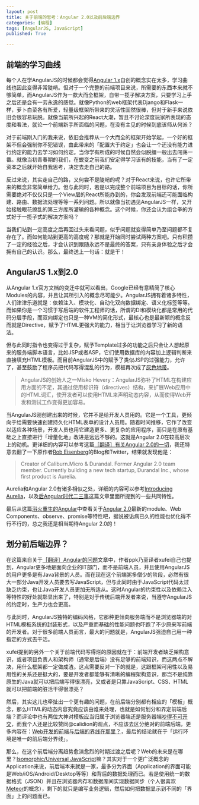 ```yaml
---
layout: post
title: 关于前端的思考：Angular 2.0以及前后端边界
categories: [编程]
tags: [AngularJS, JavaScript]
published: True

---
```


## 前端的学习曲线

每个人在学AngularJS的时候都会觉得[Angular 1.x](https://angularjs.org/)自创的概念实在太多，学习曲线也因此变得非常陡峭。但对于一个完整的前端项目来说，所需要的东西本来就不够简单，而AngularJS作为一款大而全框架，自带一揽子解决方案，只要学习上手之后还是会有一劳永逸的感觉。就像Python的web框架代表Django和Flask一样，萝卜白菜各有所爱，轻量级框架所带来的灵活性固然很棒，但对于新手来说依旧会很容易玩脱。就像当前所兴起的React大潮，暂且不讨论深度玩家所表现的态度和看法，就论一个前端新手所面临的问题，在没有主见的时候到底该师从何派？

对于前端刚入门的我来说，依旧会推荐从一个大而全的框架开始学起，一个好的框架不但会强制你不犯错误，由此带来的「配置大于约定」也会让一个还没有能力进行约定的能力去学习如何约定。当你学有所成的时候自然会似脱缰一般出去闯荡一番。就像当初青春期的我们，在蜕变之前我们安定得学习该有的技能，当有了一定资本之后就开始自我思考，决定去走自己的路。

反过来说，其实走自己的路，又何尝不是陡峭的呢？对于React来说，也许它所带来的概念非常简单给力。但与此同时，若是以完成整个前端项目为目标的话，你所需要绝对不仅仅只是一个View层的React所能办到的，你会发现前端还可能面临构建、路由、数据流处理等等一系列问题。所以就像当初遇见AngularJS一样，又开始接触眼花缭乱的第三方库所灌输的各种概念。这个时候，你还会认为组合拳的方式好于一揽子式的解决方案吗？

当我们站到一定高度之后再回过头来看问题，似乎问题就变得简单乃至问题都不复存在了。而如何能站到更高的高度呢？那就是开始同时尝试两种方案吧。只有积攒了一定的经验之后，才会认识到跟随永远不是最终的答案，只有亲身体验之后才会拥有自己的认识。那么，最终送上一句话：就是干！

## AngularJS 1.x到2.0

从Angular 1.x官方文档的变迁中就可以看出，Google已经有意精简了核心Modules的内容，并且让其所引入的概念尽可能少。AngularJS拥有着诸多特性，人们津津乐道就是：依赖注入、模块化、自动化双向数据绑定、语义化标签等等。而如果你是一个习惯于写后端的软件工程师的话，所谓的DI和模块化都是常用的代码分层手段，而双向绑定也只是一种VM的简化形式，最核心也是最新颖的概念反而就是Directive，赋予了HTML更强大的能力，相当于让浏览器学习了新的语法。

但与此同时指令也变得过于复杂，赋予Template过多的功能之后只会让人想起原来的服务端脚本语言，比如JSP或者ASP，它们使用数据库的内容加上逻辑判断来直接填充HTML模板。而目前AngularJS中的赋予了类似JSP的过强能力，允许了，甚至鼓励了程序员把代码写得混乱的行为，模板再次成了[灰色地带](https://github.com/lifesinger/lifesinger.github.io/issues/184)。

> AngularJS的创始人之一Misko Hevery：AngularJS弥补了HTML在构建应用方面的不足，其通过使用标识符（directives）结构，来扩展Web应用中的HTML词汇，使开发者可以使用HTML来声明动态内容，从而使得Web开发和测试工作变得更加容易。 

当AngularJS刚创建出来的时候，它并不是给开发人员用的。它是一个工具，更倾向于给需要快速创建持久化HTML表单的设计人员用。随着时间推移，它作了改变以适应各种场景，开发人员也用它建造更多、更复杂的应用程序，而只是在原有基础之上直接进行「增量化地」改进是远远不够的。这就是Angular 2.0在较高层次上的动机。更详细的内容可以参考这篇[［翻译］有关Angular 2.0的一切](https://github.com/xufei/blog/issues/8)，我还特意去翻了一下原作者[Rob Eisenberg](https://twitter.com/eisenbergeffect)的Blog和Twitter，结果就发现他是：

> Creator of Caliburn.Micro & Durandal. Former Angular 2.0 team member. Currently building a new tech startup, Durandal Inc., whose first product is Aurelia.

Aurelia和Angular 2.0有诸多相似之处，详细的内容可以参考[Introducing Aurelia](http://blog.durandal.io/2015/01/26/introducing-aurelia/)，以及[后Angular时代二三事](https://github.com/xufei/blog/issues/21)这篇文章里面所提到的一些共同特性。

最后从这篇[浴火重生的Angular](https://github.com/xufei/blog/issues/9)中查看关于[Angular 2.0](https://angular.io/)最新的module、Web Components、observe、promise等特性吧，据说被诟病已久的性能也优化得不行不行的，总之我还是相当期待Angular 2.0的！

## 划分前后端边界？

在这篇来自关于[［翻译］Angular的问题](https://github.com/xufei/blog/issues/15)文章中，作者ppk乃至译者xufei自己也提到，Angular更多地是面向企业的IT部门，而不是前端人员，并且使用AngularJS的用户更多是有Java背景的人员。而在现在这个前端粥多僧少的阶段，必然有很大一部分Java开发人员要去写JavaScript，但与此同时由于JavaScript代码太过缺乏约束，也让Java开发人员更加无所适从。这时Angular的约束性以及依赖注入等特性的好处就彰显出来了，特别是对于传统后端开发者来说，当遵守AngularJS的约定时，生产力也会更高。

与此同时，AngularJS独特的编码风格，它那种更倾向服务端而不是浏览器端的对HTML模板系统的封装形式，以及严重而基础的性能问题也吓跑了不少原来写前端的开发者。对于很多前端人员而言，最大的问题就是，AngularJS强迫自己用一种指定的方式去干活。

xufei提到的另外一个关于前端代码写得烂的原因就在于：前端开发者缺乏架构意识，或者项目负责人和架构师（通常是后端）没有足够的前端知识，而这两点不解决，用什么框架都一定做成渣。这点需要反对一下的就是，这跟框架可用性以及易用性的关系还是挺大的，要是开发者都能够有清晰的编程架构意识，那岂不是纯靠原生的Java就可以把后端写得很漂亮，又或者是只靠JavaScript、CSS、HTML就可以把前端的脏活干得很漂亮？

然后，其实这儿也牵扯出一个更有趣的问题，在前后端分别都有相应的「模板」概念，那么HTML的动态内容究竟应该由谁来处理，也就是如何划分和界定前端后端？而评论中也有两位大神对模板应当归属于浏览器端还是服务器端[吵得不可开交](https://github.com/xufei/blog/issues/15#issuecomment-73462675)，而我个人还是比较赞同@calidion的观点，不应该去区分绝对的前端后端，更多内容在：[Web开发的前端与后端的界线在那里？](http://blog.3gcnbeta.com/2015/02/24/Web%E5%BC%80%E5%8F%91%E7%9A%84%E5%89%8D%E7%AB%AF%E4%B8%8E%E5%90%8E%E7%AB%AF%E7%9A%84%E7%95%8C%E7%BA%BF%E5%9C%A8%E9%82%A3%E9%87%8C%EF%BC%9F/)，最后的结论就在于「运行环境是唯一的前后端分界线」。

那么，在这个前后端分离趋势愈演愈烈的时期过渡之后呢？Web的未来是在哪里？[Isomorphic/Universal JavaScript](http://nerds.airbnb.com/isomorphic-javascript-future-web-apps/)嘛？其实对于一个更广泛概念的Application来说，前后端本来就是一家，最多分为界面（Application的界面可能是Web/iOS/Android/Desktop等等）和背后的数据处理而已。若是使用统一的数据格式（JSON）并且在浏览器内存和数据库间实现数据同步（个人很喜欢[Meteor](https://www.meteor.com/why-meteor/features)的概念），剩下的就只是编写业务逻辑，然后如何把数据显示到不同的「界面」上的问题而已。

